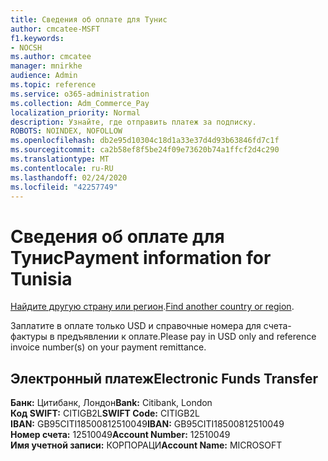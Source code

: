 ```yaml
---
title: Сведения об оплате для Тунис
author: cmcatee-MSFT
f1.keywords:
- NOCSH
ms.author: cmcatee
manager: mnirkhe
audience: Admin
ms.topic: reference
ms.service: o365-administration
ms.collection: Adm_Commerce_Pay
localization_priority: Normal
description: Узнайте, где отправить платеж за подписку.
ROBOTS: NOINDEX, NOFOLLOW
ms.openlocfilehash: db2e95d10304c18d1a33e37d4d93b63846fd7c1f
ms.sourcegitcommit: ca2b58ef8f5be24f09e73620b74a1ffcf2d4c290
ms.translationtype: MT
ms.contentlocale: ru-RU
ms.lasthandoff: 02/24/2020
ms.locfileid: "42257749"
---
```

# <a name="payment-information-for-tunisia"></a><span data-ttu-id="283d8-103">Сведения об оплате для Тунис</span><span class="sxs-lookup"><span data-stu-id="283d8-103">Payment information for Tunisia</span></span>

<span data-ttu-id="283d8-104">[Найдите другую страну или регион](../billing-and-payments/pay-for-your-subscription.md).</span><span class="sxs-lookup"><span data-stu-id="283d8-104">[Find another country or region](../billing-and-payments/pay-for-your-subscription.md).</span></span> <!--This should go to the parent "Pay for your Office 365 for business subscription" topic-->

<span data-ttu-id="283d8-105">Заплатите в оплате только USD и справочные номера для счета-фактуры в предъявлении к оплате.</span><span class="sxs-lookup"><span data-stu-id="283d8-105">Please pay in USD only and reference invoice number(s) on your payment remittance.</span></span>

## <a name="electronic-funds-transfer"></a><span data-ttu-id="283d8-106">Электронный платеж</span><span class="sxs-lookup"><span data-stu-id="283d8-106">Electronic Funds Transfer</span></span>

<span data-ttu-id="283d8-107">**Банк:** Цитибанк, Лондон</span><span class="sxs-lookup"><span data-stu-id="283d8-107">**Bank:** Citibank, London</span></span>  
<span data-ttu-id="283d8-108">**Код SWIFT:** CITIGB2L</span><span class="sxs-lookup"><span data-stu-id="283d8-108">**SWIFT Code:** CITIGB2L</span></span>  
<span data-ttu-id="283d8-109">**IBAN:** GB95CITI18500812510049</span><span class="sxs-lookup"><span data-stu-id="283d8-109">**IBAN:** GB95CITI18500812510049</span></span>  
<span data-ttu-id="283d8-110">**Номер счета:** 12510049</span><span class="sxs-lookup"><span data-stu-id="283d8-110">**Account Number:** 12510049</span></span>  
<span data-ttu-id="283d8-111">**Имя учетной записи:** КОРПОРАЦИ</span><span class="sxs-lookup"><span data-stu-id="283d8-111">**Account Name:** MICROSOFT</span></span>  



